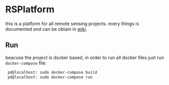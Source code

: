 # RSPlatform

this is a platform for all remote sensing projects. 
every things is documented and can be obtain in [wiki](https://gitlab.com/pd-shah/rsplatform/wikis/home).

## Run
beacuse the project is docker based, in order to run all docker files just run `docker-compose` file:

```bash
 pd@localhost: sudo docker-compose build
 pd@localhost: sudo docker-compose run

```